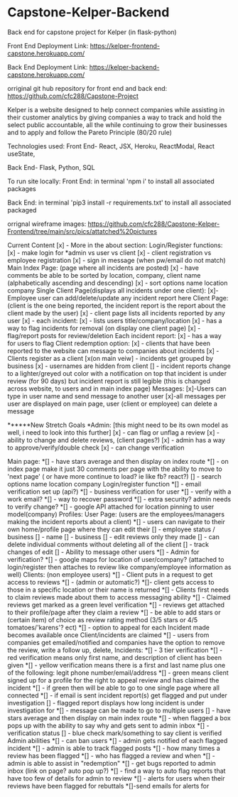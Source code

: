 # Capstone-Kelper-Backend
Back end for capstone project for Kelper (in flask-python)

Front End Deployment Link:
https://kelper-frontend-capstone.herokuapp.com/

Back End Deployment Link:
https://kelper-backend-capstone.herokuapp.com/

orriginal git hub repository for front end and back end:
https://github.com/cfc288/Capstone-Project


Kelper is a website designed to help connect companies while assisting in their customer analytics by giving companies a way to track and hold the select public accountable, all the while continuing to grow their businesses and to apply and follow the Pareto Principle (80/20 rule)


Technologies used:
Front End-
React, JSX, Heroku, ReactModal, React useState,

Back End-
Flask, Python, SQL






To run site locally:
Front End:
in terminal 'npm i' to install all associated packages

Back End:
in terminal 'pip3 install -r requirements.txt' to install all associated packaged 



orrignal wireframe images:
https://github.com/cfc288/Capstone-Kelper-Frontend/tree/main/src/pics/attatched%20pictures







Current Content
[x] - More in the about section:
Login/Register functions:
[x] - make login for *admin vs user vs client
[x] - client registration vs employee registration
[x] - sign in message (when pw/email do not match)
Main Index Page:
(page where all incidents are posted)
[x] - have comments be able to be sorted by location, company, client name (alphabetically ascending and descending)
[x] - sort options
name
location
company
Single Client Page(displays all incidents under one client):
[x]-Employee user can add/delete/update any incident report here
Client Page:
(client is the one being reported, the incident report is the report about the client made by the user)
[x] - client page lists all incidents reported by any user
[x] - each incident:
[x] - lists users title/company/location
[x] - has a way to flag incidents for removal (on display one client page)
[x] - flag/report posts for review/deletion
Each incident report:
[x] - has a way for users to flag
Client redemption option:
[x] - clients that have been reported to the website can
message to companies about incidents
[x] - Clients register as a client
[x(on main veiw] - incidents get grouped by business
[x] - usernames are hidden from client
[] - incident reports change to a lighter/greyed out color with a notification on top that incident is under review (for 90 days) but incident report is still legible (this is changed across website, to users and in main index page)
Messages:
[x]-Users can type in user name and send message to another user
[x]-all messages per user are displayed on main page, user (client or employee) can delete a message





******New Stretch Goals
*Admin: [this might need to be its own model as well, i need to look into this further]
[x] - can flag or unflag a review
[x] - ability to change and delete reviews, (client pages?)
[x] - admin has a way to approve/verify/double check
[x] - can change verification


Main page:
*[] - have stars average and then display on index route
*[] - on index page make it just 30 comments per page with the ability to move to 'next page' ( or have more continue to load? ie like fb? react?)
[] - search options
name
location
company
Login/register function
*[] - email verification set up (api?)
*[] - business verification for user
*[] - verify with a work email?
*[] - way to recover password
*[] - extra security? admin needs to verify change?
*[] - google API attached for location pinning to user model(company)
Profiles:
User Page:
(users are the employees/managers making the incident reports about a client)
*[] - users can navigate to their own home/profile page where they can edit their
[] - employee status / business
[] - name
[] - business
[] - edit reviews only they made
[] - can delete individual comments without deleting all of the client
[] - track changes of edit
[] - Ability to message other users
*[] - Admin for verification?
*[] - google maps for location of user/company? (attached to login/register then attaches to review like company/employee information as well)
Clients: (non employee users)
*[] - Client puts in a request to get access to reviews
*[] - (admin or automatic?)
*[]- client gets access to those in a specific location or their name is returned
*[] - Clients first needs to claim reviews made about them to access messaging ability
*[] - Claimed reviews get marked as a green level verification
*[] - reviews get attached to their profile/page after they claim a review
*[] - be able to add stars or (certain item) of choice as review rating method (3/5 stars or 4/5 tomatoes/'karens'? ect)
*[] - option to appeal for each Incident made becomes available once Client/incidents are claimed
*[] - users from companies get emailed/notified and companies have the option to remove the review, write a follow up, delete,
Incidents:
*[] - 3 tier verification
*[] - red verification means only first name, and description of client has been given
*[] - yellow verification means there is a first and last name plus one of the following: legit phone number/email/address
*[] - green means client signed up for a profile for the right to appeal review and has claimed the incident
*[] - if green then will be able to go to one single page where all connected
*[] - if email is sent incident report(s) get flagged and put under investigation
[] - flagged report displays how long incident is under investigation for
*[] - message can be made to go to multiple users
[] - have stars average and then display on main index route
*[] - when flagged a box pops up with the ability to say why and gets sent to admin inbox
*[] - verification status
	[] - blue check mark/something to say client is verified
Admin abilities
*[] - can ban users
*[] - admin gets notified of each flagged incident
*[] - admin is able to track flagged posts
*[] - how many times a review has been flagged
*[] - who has flagged a review and when
*[] - admin is able to assist in "redemption"
*[] - get bugs reported to admin inbox (link on page? auto pop up?)
*[] - find a way to auto flag reports that have too few of details for admin to review
*[] - alerts for users when their reviews have been flagged for rebuttals
*[]-send emails for alerts for


